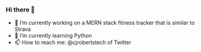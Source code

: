 ### Hi there 👋

<!--
**cjroberts2013/cjroberts2013** is a ✨ _special_ ✨ repository because its `README.md` (this file) appears on your GitHub profile.

Here are some ideas to get you started:
-->
- 🔭 I’m currently working on a MERN stack fitness tracker that is similar to Strava
- 🌱 I’m currently learning Python
- 📫 How to reach me: @cjrobertstech of Twitter
